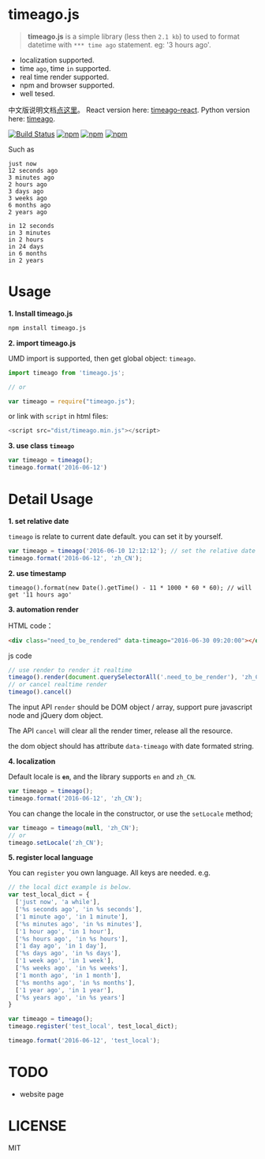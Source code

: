 # timeago.js

> **timeago.js** is a simple library (less then `2.1 kb`) to used to format datetime with `*** time ago` statement. eg: '3 hours ago'.

 - localization supported.
 - time `ago`, time `in` supported.
 - real time render supported.
 - npm and browser supported.
 - well tesed.

中文版说明文档[点这里](README_zh.md)。 React version here: [timeago-react](https://github.com/hustcc/timeago-react). Python version here: [timeago](https://github.com/hustcc/timeago).

[![Build Status](https://travis-ci.org/hustcc/timeago.js.svg?branch=master)](https://travis-ci.org/hustcc/timeago.js) [![npm](https://img.shields.io/npm/v/timeago.js.svg?style=flat-square)](https://www.npmjs.com/package/timeago.js) [![npm](https://img.shields.io/npm/dt/timeago.js.svg?style=flat-square)](https://www.npmjs.com/package/timeago.js) [![npm](https://img.shields.io/npm/l/timeago.js.svg?style=flat-square)](https://www.npmjs.com/package/timeago.js)

Such as

```
just now
12 seconds ago
3 minutes ago
2 hours ago
3 days ago
3 weeks ago
6 months ago
2 years ago

in 12 seconds
in 3 minutes
in 2 hours
in 24 days
in 6 months
in 2 years
```


# Usage

**1. Install timeago.js**

```sh
npm install timeago.js
```

**2. import timeago.js**


UMD import is supported, then get global object: `timeago`.

```js
import timeago from 'timeago.js';

// or

var timeago = require("timeago.js");
```

or link with `script` in html files:

```js
<script src="dist/timeago.min.js"></script>
```

**3. use class `timeago`**

```js
var timeago = timeago();
timeago.format('2016-06-12')
```


# Detail Usage

**1. set relative date**

`timeago` is relate to current date default. you can set it by yourself.

```js
var timeago = timeago('2016-06-10 12:12:12'); // set the relative date here.
timeago.format('2016-06-12', 'zh_CN');
```

**2. use timestamp**

```
timeago().format(new Date().getTime() - 11 * 1000 * 60 * 60); // will get '11 hours ago'
```

**3. automation render**

HTML code：
```html
<div class="need_to_be_rendered" data-timeago="2016-06-30 09:20:00"></div>
```
js code
```js
// use render to render it realtime
timeago().render(document.querySelectorAll('.need_to_be_render'), 'zh_CN');
// or cancel realtime render
timeago().cancel()
```

The input API `render` should be DOM object / array, support pure javascript node and jQuery dom object.

The API `cancel` will clear all the render timer, release all the resource.

the dom object should has attribute `data-timeago` with date formated string.

**4. localization**

Default locale is **`en`**, and the library supports `en` and `zh_CN`.

```js
var timeago = timeago();
timeago.format('2016-06-12', 'zh_CN');
```

You can change the locale in the constructor, or use the `setLocale` method;

```js
var timeago = timeago(null, 'zh_CN');
// or
timeago.setLocale('zh_CN');
```

**5. register local language**

You can `register` you own language. All keys are needed. e.g.

```js
// the local dict example is below.
var test_local_dict = {
  ['just now', 'a while'],
  ['%s seconds ago', 'in %s seconds'],
  ['1 minute ago', 'in 1 minute'],
  ['%s minutes ago', 'in %s minutes'],
  ['1 hour ago', 'in 1 hour'],
  ['%s hours ago', 'in %s hours'],
  ['1 day ago', 'in 1 day'],
  ['%s days ago', 'in %s days'],
  ['1 week ago', 'in 1 week'],
  ['%s weeks ago', 'in %s weeks'],
  ['1 month ago', 'in 1 month'],
  ['%s months ago', 'in %s months'],
  ['1 year ago', 'in 1 year'],
  ['%s years ago', 'in %s years']
}

var timeago = timeago();
timeago.register('test_local', test_local_dict);

timeago.format('2016-06-12', 'test_local');
```


# TODO

 - website page


# LICENSE

MIT
